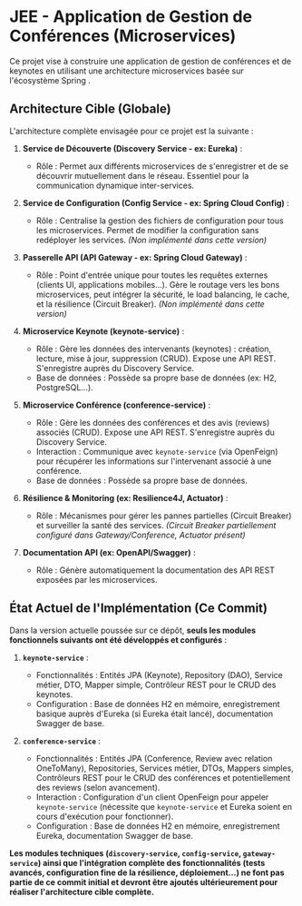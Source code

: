 # JEE - Application de Gestion de Conférences (Microservices)

Ce projet vise à construire une application de gestion de conférences et de keynotes en utilisant une architecture microservices basée sur l'écosystème Spring .

## Architecture Cible (Globale)

L'architecture complète envisagée pour ce projet est la suivante :

1.  **Service de Découverte (Discovery Service - ex: Eureka)** :
    *   Rôle : Permet aux différents microservices de s'enregistrer et de se découvrir mutuellement dans le réseau. Essentiel pour la communication dynamique inter-services.

2.  **Service de Configuration (Config Service - ex: Spring Cloud Config)** :
    *   Rôle : Centralise la gestion des fichiers de configuration pour tous les microservices. Permet de modifier la configuration sans redéployer les services. *(Non implémenté dans cette version)*

3.  **Passerelle API (API Gateway - ex: Spring Cloud Gateway)** :
    *   Rôle : Point d'entrée unique pour toutes les requêtes externes (clients UI, applications mobiles...). Gère le routage vers les bons microservices, peut intégrer la sécurité, le load balancing, le cache, et la résilience (Circuit Breaker). *(Non implémenté dans cette version)*

4.  **Microservice Keynote (keynote-service)** :
    *   Rôle : Gère les données des intervenants (keynotes) : création, lecture, mise à jour, suppression (CRUD). Expose une API REST. S'enregistre auprès du Discovery Service.
    *   Base de données : Possède sa propre base de données (ex: H2, PostgreSQL...).

5.  **Microservice Conférence (conference-service)** :
    *   Rôle : Gère les données des conférences et des avis (reviews) associés (CRUD). Expose une API REST. S'enregistre auprès du Discovery Service.
    *   Interaction : Communique avec `keynote-service` (via OpenFeign) pour récupérer les informations sur l'intervenant associé à une conférence.
    *   Base de données : Possède sa propre base de données.

6.  **Résilience & Monitoring (ex: Resilience4J, Actuator)** :
    *   Rôle : Mécanismes pour gérer les pannes partielles (Circuit Breaker) et surveiller la santé des services. *(Circuit Breaker partiellement configuré dans Gateway/Conference, Actuator présent)*

7.  **Documentation API (ex: OpenAPI/Swagger)** :
    *   Rôle : Génère automatiquement la documentation des API REST exposées par les microservices.




## État Actuel de l'Implémentation (Ce Commit)

Dans la version actuelle poussée sur ce dépôt, **seuls les modules fonctionnels suivants ont été développés et configurés** :

1.  **`keynote-service`** :
    *   Fonctionnalités : Entités JPA (Keynote), Repository (DAO), Service métier, DTO, Mapper simple, Contrôleur REST pour le CRUD des keynotes.
    *   Configuration : Base de données H2 en mémoire, enregistrement basique auprès d'Eureka (si Eureka était lancé), documentation Swagger de base.

2.  **`conference-service`** :
    *   Fonctionnalités : Entités JPA (Conference, Review avec relation OneToMany), Repositories, Services métier, DTOs, Mappers simples, Contrôleurs REST pour le CRUD des conférences et potentiellement des reviews (selon avancement).
    *   Interaction : Configuration d'un client OpenFeign pour appeler `keynote-service` (nécessite que `keynote-service` et Eureka soient en cours d'exécution pour fonctionner).
    *   Configuration : Base de données H2 en mémoire, enregistrement Eureka, documentation Swagger de base.

**Les modules techniques (`discovery-service`, `config-service`, `gateway-service`) ainsi que l'intégration complète des fonctionnalités (tests avancés, configuration fine de la résilience, déploiement...) ne font pas partie de ce commit initial et devront être ajoutés ultérieurement pour réaliser l'architecture cible complète.**

